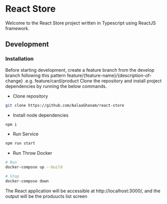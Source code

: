 # React Store

Welcome to the React Store project written in Typescript using ReactJS framework.

## Development
### Installation

Before starting development, create a feature branch from the develop branch following this pattern
feature/{feature-name}/{description-of-change} .e.g. feature/card/product
Clone the repository and install project dependencies by running the below commands.

- Clone repository

```sh
git clone https://github.com/AalaaGhanam/react-store
```

- Install node dependencies

```sh
npm i
```

- Run Service

```sh
npm run start
```

- Run Throw Docker
```sh
# Run
docker-compose up --build

# Stop
docker-compose down
```

The React application will be accessible at http://localhost:3000/, and the output will be the produucts list screen